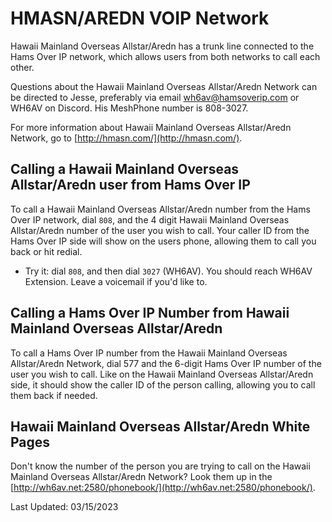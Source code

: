 # HMASN/AREDN VOIP Network

Hawaii Mainland Overseas Allstar/Aredn has a trunk line connected to the Hams Over IP network, which allows users from both networks to call each other.

Questions about the Hawaii Mainland Overseas Allstar/Aredn Network can be directed to Jesse, preferably via email wh6av@hamsoverip.com or WH6AV on Discord. His MeshPhone number is 808-3027.

For more information about Hawaii Mainland Overseas Allstar/Aredn Network, go to [http://hmasn.com/](http://hmasn.com/).

## Calling a Hawaii Mainland Overseas Allstar/Aredn user from Hams Over IP

To call a Hawaii Mainland Overseas Allstar/Aredn number from the Hams Over IP network, dial ```808```, and the 4 digit Hawaii Mainland Overseas Allstar/Aredn number of the user you wish to call. Your caller ID from the Hams Over IP side will show on the users phone, allowing them to call you back or hit redial.

* Try it: dial ```808```, and then dial ```3027``` (WH6AV). You should reach WH6AV Extension.  Leave a voicemail if you'd like to.

## Calling a Hams Over IP Number from Hawaii Mainland Overseas Allstar/Aredn

To call a Hams Over IP number from the Hawaii Mainland Overseas Allstar/Aredn Network, dial 577 and the 6-digit Hams Over IP number of the user you wish to call. Like on the Hawaii Mainland Overseas Allstar/Aredn side, it should show the caller ID of the person calling, allowing you to call them back if needed.

## Hawaii Mainland Overseas Allstar/Aredn White Pages

Don't know the number of the person you are trying to call on the Hawaii Mainland Overseas Allstar/Aredn Network? Look them up in the [http://wh6av.net:2580/phonebook/](http://wh6av.net:2580/phonebook/).

Last Updated: 03/15/2023
